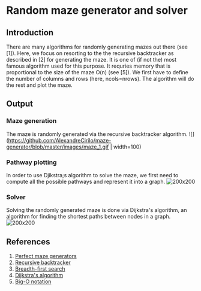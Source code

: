 # **Random maze generator and solver**

## Introduction

There are many algorithms for randomly generating mazes out there (see [1]). Here, we focus on resorting to the the recursive backtracker as described in [2] for generating the maze. It is one of (if not the) most famous algorithm used for this purpose. It requries memory that is proportional to the size of the maze O(n) (see [5]). We first have to define the number of columns and rows (here, ncols=nrows). The algorithm will do the rest and plot the maze.

## Output
### Maze generation

The maze is randomly generated via the recursive backtracker algorithm.
![](https://github.com/AlexandreCirilo/maze-generator/blob/master/images/maze_1.gif | width=100)

### Pathway plotting

In order to use Djikstra;s algorithm to solve the maze, we first need to compute all the possible pathways and represent it into a graph.
![200x200](https://github.com/AlexandreCirilo/maze-generator/blob/master/images/maze_2.png)

### Solver

Solving the randomly generated maze is done via Dijkstra's algorithm, an algorithm for finding the shortest paths between nodes in a graph.
![200x200](https://github.com/AlexandreCirilo/maze-generator/blob/master/images/maze_3.png)

## References

1. [Perfect maze generators](http://people.cs.ksu.edu/~ashley78/wiki.ashleycoleman.me/index.php/Perfect_Maze_Generators.html)
1. [Recursive backtracker](http://people.cs.ksu.edu/~ashley78/wiki.ashleycoleman.me/index.php/Recursive_Backtracker.html)
1. [Breadth-first search](https://courses.cs.washington.edu/courses/cse326/03su/homework/hw3/bfs.html)
1. [Dijkstra's algorithm](https://en.wikipedia.org/wiki/Dijkstra%27s_algorithm#Pseudocode)
1. [Big-O notation](http://bigocheatsheet.com/)

